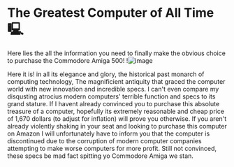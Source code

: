 # The Greatest Computer of All Time 🖳
Here lies the all the information you need to finally make the obvious choice to purchase the Commodore Amiga 500!
!![image](https://user-images.githubusercontent.com/123292262/214829816-e379cb68-a13d-4368-96c8-05438c41972b.png)

Here it is! in all its elegance and glory, the historical past monarch of computing technology, The magnificient antiquity that graced the computer world with new innovation and incredible specs. I can't even compare my disqusting atrocius modern computers' terrible function and specs to its grand stature. If I havent already convinced you to purchase this absolute treasure of a computer, hopefully its extremely reasonable and cheap price of 1,670 dollars (to adjust for inflation) will prove you otherwise. If you aren't already violently shaking in your seat and looking to purchase this computer on Amazon I will unfortunately have to inform you that the computer is discontinued due to the corruption of modern computer companies attempting to make worse computers for more profit. Still not convinced, these specs be mad fact spitting yo Commodore Amiga we stan.


